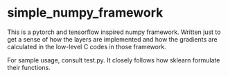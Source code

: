 # simple_numpy_framework

This is a pytorch and tensorflow inspired numpy framework. Written just to get a sense of how the layers are implemented and how the gradients are calculated in the low-level C codes in those framework.

For sample usage, consult test.py. It closely follows how sklearn formulate their functions.
